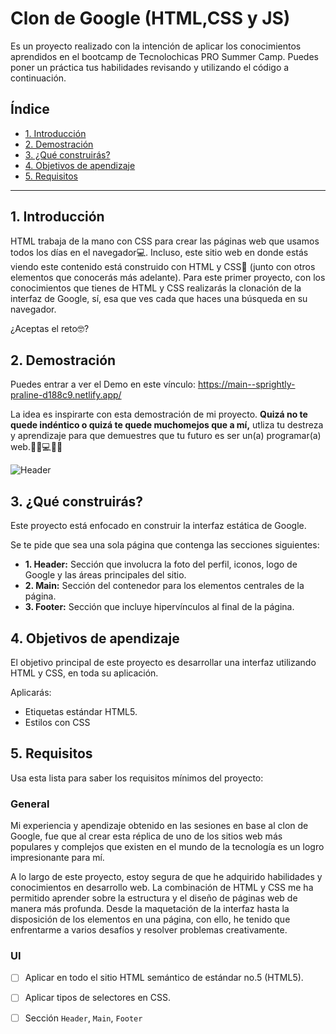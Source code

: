 # Clon de Google (HTML,CSS y JS)
Es un proyecto realizado con la intención de aplicar los conocimientos aprendidos en el bootcamp de Tecnolochicas PRO Summer Camp.
Puedes poner un práctica tus habilidades revisando y utilizando el código a continuación.

## Índice
* [1. Introducción](https://github.com/MaritzaRend/clon-de-Google/blob/main/README.md#1introducci%C3%B3n)
* [2. Demostración](https://github.com/MaritzaRend/clon-de-Google/blob/main/README.md#2demostraci%C3%B3n)
* [3. ¿Qué construirás?](https://github.com/MaritzaRend/clon-de-Google/blob/main/README.md#3-qu%C3%A9-construir%C3%A1s)
* [4. Objetivos de apendizaje](https://github.com/MaritzaRend/clon-de-Google/blob/main/README.md#4-objetivos-de-apendizaje)
* [5. Requisitos](https://github.com/MaritzaRend/clon-de-Google/blob/main/README.md#5-requisitos)
****

## 1. Introducción
HTML trabaja de la mano con CSS para crear las páginas web que usamos todos los días en el navegador💻. Incluso, este sitio web en donde estás viendo este contenido está construido con HTML y CSS🤯 (junto con otros elementos que conocerás más adelante). Para este primer proyecto, con los conocimientos que tienes de HTML y CSS realizarás la clonación de la interfaz de Google, sí, esa que ves cada que haces una búsqueda en su navegador.

¿Aceptas el reto🤓?

## 2. Demostración
Puedes entrar a ver el Demo en este vínculo: https://main--sprightly-praline-d188c9.netlify.app/

La idea es inspirarte con esta demostración de mi proyecto.
**Quizá no te quede indéntico o quizá te quede muchomejos que a mí,** utliza tu destreza y aprendizaje para que demuestres que tu futuro es ser un(a) programar(a) web.👩🏻💻👦🏻

![Header]("imágenes/captura.JPG")

## 3. ¿Qué construirás?
Este proyecto está enfocado en construir la interfaz estática de Google.

Se te pide que sea una sola página que contenga las secciones siguientes:
  - **1. Header:**
    Sección que involucra la foto del perfil, iconos, logo de Google y las áreas principales del sitio.
  - **2. Main:**
    Sección del contenedor para los elementos centrales de la página. 
  - **3. Footer:**
    Sección que incluye hipervínculos al final de la página.


## 4. Objetivos de apendizaje
El objetivo principal de este proyecto es desarrollar una interfaz utilizando HTML y CSS, en toda su aplicación.

Aplicarás:

- Etiquetas estándar HTML5.
- Estilos con CSS

## 5. Requisitos

Usa esta lista para saber los requisitos mínimos del proyecto:

### General
Mi experiencia y apendizaje obtenido en las sesiones en base al clon de Google, fue que al crear esta réplica de uno de los sitios web más populares y complejos que existen en el mundo de la tecnología es un logro impresionante para mí.

A lo largo de este proyecto, estoy segura de que he adquirido habilidades y conocimientos en desarrollo web. La combinación de HTML y CSS me ha permitido aprender sobre la estructura y el diseño de páginas web de manera más profunda. Desde la maquetación de la interfaz hasta la disposición de los elementos en una página, con ello, he tenido que enfrentarme a varios desafíos y resolver problemas creativamente.

### UI
- [ ] Aplicar en todo el sitio HTML semántico de estándar no.5 (HTML5).
- [ ] Aplicar tipos de selectores en CSS.
- [ ] Sección `Header`, `Main`, `Footer`


